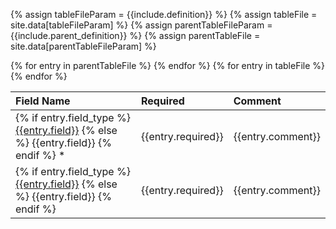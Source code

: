 {% assign tableFileParam = {{include.definition}} %}
{% assign tableFile = site.data[tableFileParam] %}
{% assign parentTableFileParam = {{include.parent_definition}} %}
{% assign parentTableFile = site.data[parentTableFileParam] %}

<table>
  <thead>
    <tr>
      <th style="text-align: left;">Field Name</th>
      <th style="text-align: left;">Required</th>
      <th style="text-align: left;">Comment</th>
    </tr>
  </thead>
  <tbody>
    {% for entry in parentTableFile %}
    <tr class="parent-definition">
      <td>
        {% if entry.field_type %}
          <a href="{{entry.field_type | prepend: "field-type-" + site.base_url}}.html">{{entry.field}}</a>
        {% else %}
          {{entry.field}}
        {% endif %}
        *
      </td>
      <td>{{entry.required}}</td>
      <td>{{entry.comment}}</td>
    </tr>
    {% endfor %}
    {% for entry in tableFile %}
    <tr>
      <td>
        {% if entry.field_type %}
          <a href="{{entry.field_type | prepend: "field-type-" + site.base_url}}.html">{{entry.field}}</a>
        {% else %}
          {{entry.field}}
        {% endif %}
      </td>
      <td>{{entry.required}}</td>
      <td>{{entry.comment}}</td>
    </tr>
    {% endfor %}  </tbody>
</table>
